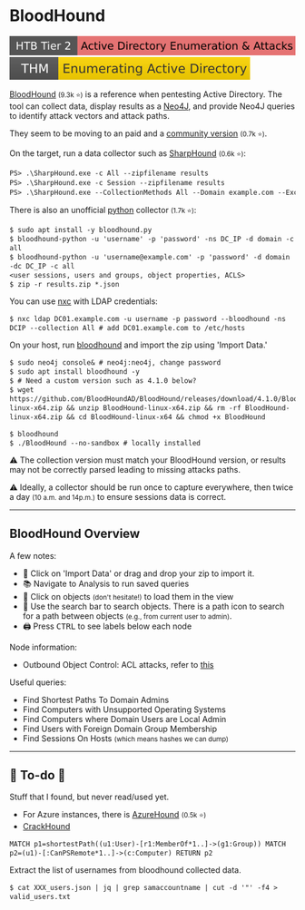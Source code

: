# BloodHound

[![active_directory_enumeration_attacks](../../../../_badges/htb/active_directory_enumeration_attacks.svg)](https://academy.hackthebox.com/course/preview/active-directory-enumeration--attacks)
[![adenumeration](../../../../_badges/thm/adenumeration.svg)](https://tryhackme.com/r/room/adenumeration)

<div class="row row-cols-lg-2"><div>

[BloodHound](https://github.com/BloodHoundAD/BloodHound) <small>(9.3k ⭐)</small> is a reference when pentesting Active Directory. The tool can collect data, display results as a [Neo4J](/programming-languages/databases/non-relational/graph/neo4j.md), and provide Neo4J queries to identify attack vectors and attack paths.

They seem to be moving to an paid and a [community version](https://github.com/SpecterOps/BloodHound) <small>(0.7k ⭐)</small>.

On the target, run a data collector such as [SharpHound](https://github.com/BloodHoundAD/SharpHound) <small>(0.6k ⭐)</small>:

```ps
PS> .\SharpHound.exe -c All --zipfilename results
PS> .\SharpHound.exe -c Session --zipfilename results
PS> .\SharpHound.exe --CollectionMethods All --Domain example.com --ExcludeDCs
```

There is also an unofficial [python](https://github.com/fox-it/BloodHound.py) collector <small>(1.7k ⭐)</small>:

```shell!
$ sudo apt install -y bloodhound.py
$ bloodhound-python -u 'username' -p 'password' -ns DC_IP -d domain -c all
$ bloodhound-python -u 'username@example.com' -p 'password' -d domain -dc DC_IP -c all
<user sessions, users and groups, object properties, ACLS>
$ zip -r results.zip *.json
```

You can use [nxc](/cybersecurity/red-team/tools/cracking/auth/nxc.md) with LDAP credentials:

```shell!
$ nxc ldap DC01.example.com -u username -p password --bloodhound -ns DCIP --collection All # add DC01.example.com to /etc/hosts
```
</div><div>

On your host, run [bloodhound](https://www.kali.org/tools/bloodhound/) and import the zip using 'Import Data.'

```shell!
$ sudo neo4j console& # neo4j:neo4j, change password
$ sudo apt install bloodhound -y
$ # Need a custom version such as 4.1.0 below?
$ wget https://github.com/BloodHoundAD/BloodHound/releases/download/4.1.0/BloodHound-linux-x64.zip && unzip BloodHound-linux-x64.zip && rm -rf BloodHound-linux-x64.zip && cd BloodHound-linux-x64 && chmod +x BloodHound
```

```shell!
$ bloodhound
$ ./BloodHound --no-sandbox # locally installed
```

⚠️ The collection version must match your BloodHound version, or results may not be correctly parsed leading to missing attacks paths.

⚠️ Ideally, a collector should be run once to capture everywhere, then twice a day <small>(10 a.m. and 14p.m.)</small> to ensure sessions data is correct.
</div></div>

<hr class="sep-both">

## BloodHound Overview

<div class="row row-cols-lg-2"><div>

A few notes:

* 🛬 Click on 'Import Data' or drag and drop your zip to import it.
* 📚 Navigate to Analysis to run saved queries
* 🔎 Click on objects <small>(don't hesitate!)</small> to load them in the view
* 🔑 Use the search bar to search objects. There is a path icon to search for a path between objects <small>(e.g., from current user to admin)</small>.
* 🖨️ Press <kbd>CTRL</kbd> to see labels below each node

Node information:

* Outbound Object Control: ACL attacks, refer to [this](/cybersecurity/red-team/s4.privesc/windows/topics/privs.md#windows-dangerous-aces)
</div><div>

Useful queries:

* Find Shortest Paths To Domain Admins
* Find Computers with Unsupported Operating Systems
* Find Computers where Domain Users are Local Admin
* Find Users with Foreign Domain Group Membership
* Find Sessions On Hosts <small>(which means hashes we can dump)</small>
</div></div>

<hr class="sep-both">

## 👻 To-do 👻

Stuff that I found, but never read/used yet.

<div class="row row-cols-lg-2"><div>

* For Azure instances, there is [AzureHound](https://github.com/BloodHoundAD/AzureHound) <small>(0.5k ⭐)</small>
* [CrackHound](https://github.com/trustedsec/CrackHound)

```cypher
MATCH p1=shortestPath((u1:User)-[r1:MemberOf*1..]->(g1:Group)) MATCH p2=(u1)-[:CanPSRemote*1..]->(c:Computer) RETURN p2
```
</div><div>

Extract the list of usernames from bloodhound collected data. 

```shell!
$ cat XXX_users.json | jq | grep samaccountname | cut -d '"' -f4 > valid_users.txt
```
</div></div>